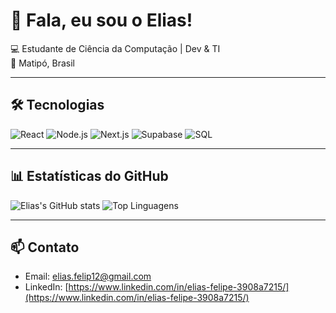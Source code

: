 # 👋 Fala, eu sou o Elias!

💻 Estudante de Ciência da Computação | Dev & TI  
📍 Matipó, Brasil  

---

## 🛠️ Tecnologias
![React](https://img.shields.io/badge/React-61DAFB?style=flat-square&logo=react&logoColor=black)
![Node.js](https://img.shields.io/badge/Node.js-339933?style=flat-square&logo=node.js&logoColor=white)
![Next.js](https://img.shields.io/badge/Next.js-000000?style=flat-square&logo=next.js&logoColor=white)
![Supabase](https://img.shields.io/badge/Supabase-3ECF8E?style=flat-square&logo=supabase&logoColor=white)
![SQL](https://img.shields.io/badge/SQL-4479A1?style=for-the-badge&logo=mysql&logoColor=white)

---

## 📊 Estatísticas do GitHub
![Elias's GitHub stats](https://github-readme-stats.vercel.app/api?username=Elias-FSILVA&show_icons=true&theme=tokyonight&hide_border=true)
![Top Linguagens](https://github-readme-stats.vercel.app/api/top-langs/?username=Elias-FSILVA&layout=compact&theme=tokyonight&hide_border=true)

---

## 📫 Contato
- Email: elias.felip12@gmail.com 
- LinkedIn: [https://www.linkedin.com/in/elias-felipe-3908a7215/](https://www.linkedin.com/in/elias-felipe-3908a7215/)

